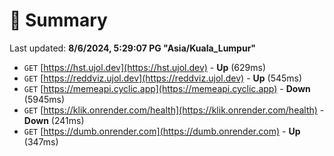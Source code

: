 # 📖 Summary
Last updated: **8/6/2024, 5:29:07 PG "Asia/Kuala_Lumpur"**

- `GET` [https://hst.ujol.dev](https://hst.ujol.dev) - **Up** (629ms)
- `GET` [https://reddviz.ujol.dev](https://reddviz.ujol.dev) - **Up** (545ms)
- `GET` [https://memeapi.cyclic.app](https://memeapi.cyclic.app) - **Down** (5945ms)
- `GET` [https://klik.onrender.com/health](https://klik.onrender.com/health) - **Down** (241ms)
- `GET` [https://dumb.onrender.com](https://dumb.onrender.com) - **Up** (347ms)
